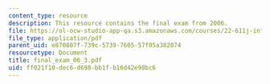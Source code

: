 ```yaml
---
content_type: resource
description: This resource contains the final exam from 2006.
file: https://ol-ocw-studio-app-qa.s3.amazonaws.com/courses/22-611j-introduction-to-plasma-physics-i-fall-2006/ff021f10dec6d698bb1fb16d42e98bc6_final_exam_06_3.pdf
file_type: application/pdf
parent_uid: e870807f-739c-5739-7605-57f05a382074
resourcetype: Document
title: final_exam_06_3.pdf
uid: ff021f10-dec6-d698-bb1f-b16d42e98bc6
---
```

